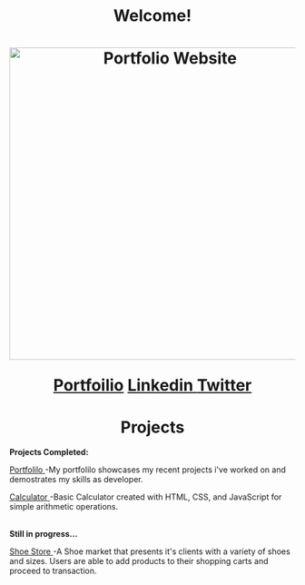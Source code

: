 <h1 align="center"> Welcome! </h1>
<h1 align="center"><img src= "https://user-images.githubusercontent.com/34294040/200968607-f6903540-87af-4187-9cbd-274cfb84e748.JPG" width= "550" alt="Portfolio Website">
  <p> <a href = "https://kobeshelby.com/"> Portfoilio</a> <a href = "https://www.linkedin.com/in/kobe-shelby-032863128/"> Linkedin </a> <a href = "https://twitter.com/Kobe04Shelby"> Twitter </a></p>
<h1 align="center"> Projects </h1>
<p><b>Projects Completed:</b></p>
  <p> <a href = "https://kobeshelby.com/"> Portfolilo </a> -My portfolilo showcases my recent projects i've worked on and demostrates my skills as developer.   
  <p> <a href = "https://github.com/Kobe040102/Calculator-Project"> Calculator </a> -Basic Calculator created with HTML, CSS, and JavaScript for simple arithmetic    operations. 
  <br></br>
  <p><b>Still in progress...</b></p>
  <p> <a href = "https://github.com/Kobe040102/ShoeStore"> Shoe Store </a> -A Shoe market that presents it's clients with a variety of shoes and sizes. Users are able to
  add products to their shopping carts and proceed to transaction.
  
    
 
  
  

